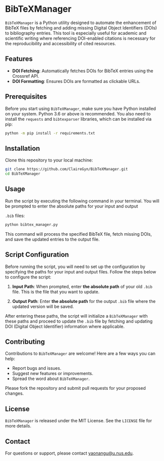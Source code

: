 # BibTeXManager

`BibTeXManager` is a Python utility designed to automate the enhancement of BibTeX files by fetching and adding missing Digital Object Identifiers (DOIs) to bibliography entries. This tool is especially useful for academic and scientific writing where referencing DOI-enabled citations is necessary for the reproducibility and accessibility of cited resources.

## Features

- **DOI Fetching**: Automatically fetches DOIs for BibTeX entries using the Crossref API.
- **DOI Formatting**: Ensures DOIs are formatted as clickable URLs.

## Prerequisites

Before you start using `BibTeXManager`, make sure you have Python installed on your system. Python 3.6 or above is recommended. You also need to install the `requests` and `bibtexparser` libraries, which can be installed via pip:

```bash
python -m pip install -r requirements.txt
```

## Installation

Clone this repository to your local machine:

```bash
git clone https://github.com/ClaireGyn/BibTeXManager.git
cd BibTeXManager
```

## Usage

Run the script by executing the following command in your terminal. You will be prompted to enter the absolute paths for your input and output

 `.bib` files:

```bash
python bibtex_manager.py
```

This command will process the specified BibTeX file, fetch missing DOIs, and save the updated entries to the output file.

## Script Configuration

Before running the script, you will need to set up the configuration by specifying the paths for your input and output files. Follow the steps below to configure the script:

1. **Input Path**: When prompted, enter **the absolute path** of your old `.bib` file. This is the file that you want to update.

2. **Output Path**: Enter **the absolute path** for the output `.bib` file where the updated version will be saved.

After entering these paths, the script will initialize a `BibTeXManager` with these paths and proceed to update the `.bib` file by fetching and updating DOI (Digital Object Identifier) information where applicable.

## Contributing

Contributions to `BibTeXManager` are welcome! Here are a few ways you can help:

- Report bugs and issues.
- Suggest new features or improvements.
- Spread the word about `BibTeXManager`.

Please fork the repository and submit pull requests for your proposed changes.

## License

`BibTeXManager` is released under the MIT License. See the `LICENSE` file for more details.

## Contact

For questions or support, please contact [yaonangu@u.nus.edu](mailto:your-email@example.com).
